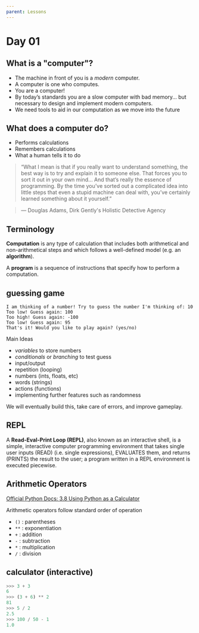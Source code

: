 ```yaml
---
parent: Lessons
---
```


# Day 01

## What is a "computer"?

- The machine in front of you is a *modern* computer.
- A computer is one who computes.
- You are a computer!
- By today’s standards you are a slow computer with bad memory… but necessary to design and implement modern computers.
- We need tools to aid in our computation as we move into the future

## What does a computer do?

- Performs calculations
- Remembers calculations
- What a human tells it to do

> “What I mean is that if you really want to understand something, the best way is to try and explain it to someone else. That forces you to sort it out in your own mind... And that’s really the essence of programming. By the time you’ve sorted out a complicated idea into little steps that even a stupid machine can deal with, you’ve certainly learned something about it yourself.”

> ― Douglas Adams, Dirk Gently's Holistic Detective Agency

## Terminology

**Computation** is any type of calculation that includes both arithmetical and non-arithmetical steps and which follows a well-defined model (e.g. an **algorithm**).

A **program** is a sequence of instructions that specify how to perform a computation.

## guessing game

``` text
I am thinking of a number! Try to guess the number I'm thinking of: 10
Too low! Guess again: 100
Too high! Guess again: -100
Too low! Guess again: 95
That's it! Would you like to play again? (yes/no) 
```

Main Ideas

- *variables* to store numbers
- *conditionals* or *branching* to test guess
- input/output
- repetition (looping)
- numbers (ints, floats, etc)
- words (strings)
- actions (functions)
- implementing further features such as randomness

We will eventually build this, take care of errors, and improve gameplay.

## REPL

A **Read-Eval-Print Loop (REPL)**, also known as an interactive shell, is a simple, interactive computer programming environment that takes single user inputs (READ) (i.e. single expressions), EVALUATES them, and returns (PRINTS) the result to the user; a program written in a REPL environment is executed piecewise.

## Arithmetic Operators

[Official Python Docs: 3.8 Using Python as a Calculator](https://docs.python.org/3.8/tutorial/introduction.html#using-python-as-a-calculator)

Arithmetic operators follow standard order of operation

- `()` : parentheses
- `**` : exponentiation
- `+` : addition
- `-` : subtraction
- `*` : multiplication
- `/` : division

## calculator (interactive)

``` python
>>> 3 + 3
6
>>> (3 + 6) ** 2
81
>>> 5 / 2
2.5
>>> 100 / 50 - 1
1.0
```
